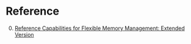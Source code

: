 # Reference

0. [Reference Capabilities for Flexible Memory Management: Extended Version](https://arxiv.org/abs/2309.02983)

